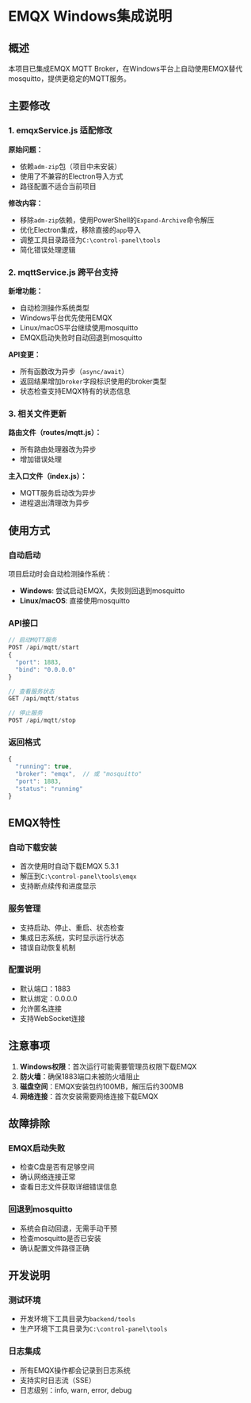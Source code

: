 # EMQX Windows集成说明

## 概述

本项目已集成EMQX MQTT Broker，在Windows平台上自动使用EMQX替代mosquitto，提供更稳定的MQTT服务。

## 主要修改

### 1. emqxService.js 适配修改

**原始问题：**
- 依赖`adm-zip`包（项目中未安装）
- 使用了不兼容的Electron导入方式
- 路径配置不适合当前项目

**修改内容：**
- 移除`adm-zip`依赖，使用PowerShell的`Expand-Archive`命令解压
- 优化Electron集成，移除直接的`app`导入
- 调整工具目录路径为`C:\control-panel\tools`
- 简化错误处理逻辑

### 2. mqttService.js 跨平台支持

**新增功能：**
- 自动检测操作系统类型
- Windows平台优先使用EMQX
- Linux/macOS平台继续使用mosquitto
- EMQX启动失败时自动回退到mosquitto

**API变更：**
- 所有函数改为异步（`async/await`）
- 返回结果增加`broker`字段标识使用的broker类型
- 状态检查支持EMQX特有的状态信息

### 3. 相关文件更新

**路由文件（routes/mqtt.js）：**
- 所有路由处理器改为异步
- 增加错误处理

**主入口文件（index.js）：**
- MQTT服务启动改为异步
- 进程退出清理改为异步

## 使用方式

### 自动启动
项目启动时会自动检测操作系统：
- **Windows**: 尝试启动EMQX，失败则回退到mosquitto
- **Linux/macOS**: 直接使用mosquitto

### API接口
```javascript
// 启动MQTT服务
POST /api/mqtt/start
{
  "port": 1883,
  "bind": "0.0.0.0"
}

// 查看服务状态
GET /api/mqtt/status

// 停止服务
POST /api/mqtt/stop
```

### 返回格式
```javascript
{
  "running": true,
  "broker": "emqx",  // 或 "mosquitto"
  "port": 1883,
  "status": "running"
}
```

## EMQX特性

### 自动下载安装
- 首次使用时自动下载EMQX 5.3.1
- 解压到`C:\control-panel\tools\emqx`
- 支持断点续传和进度显示

### 服务管理
- 支持启动、停止、重启、状态检查
- 集成日志系统，实时显示运行状态
- 错误自动恢复机制

### 配置说明
- 默认端口：1883
- 默认绑定：0.0.0.0
- 允许匿名连接
- 支持WebSocket连接

## 注意事项

1. **Windows权限**：首次运行可能需要管理员权限下载EMQX
2. **防火墙**：确保1883端口未被防火墙阻止
3. **磁盘空间**：EMQX安装包约100MB，解压后约300MB
4. **网络连接**：首次安装需要网络连接下载EMQX

## 故障排除

### EMQX启动失败
- 检查C盘是否有足够空间
- 确认网络连接正常
- 查看日志文件获取详细错误信息

### 回退到mosquitto
- 系统会自动回退，无需手动干预
- 检查mosquitto是否已安装
- 确认配置文件路径正确

## 开发说明

### 测试环境
- 开发环境下工具目录为`backend/tools`
- 生产环境下工具目录为`C:\control-panel\tools`

### 日志集成
- 所有EMQX操作都会记录到日志系统
- 支持实时日志流（SSE）
- 日志级别：info, warn, error, debug